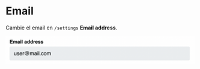 # Email

Cambie el email en `/settings` **Email address**.

![email](../../src/manual/settings/account/email.png)